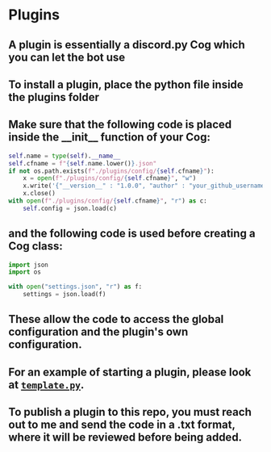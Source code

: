 # Plugins
## A plugin is essentially a discord.py Cog which you can let the bot use
## To install a plugin, place the python file inside the plugins folder
## Make sure that the following code is placed inside the \_\_init\_\_ function of your Cog:
```py
self.name = type(self).__name__
self.cfname = f"{self.name.lower()}.json"
if not os.path.exists(f"./plugins/config/{self.cfname}"):
    x = open(f"./plugins/config/{self.cfname}", "w")
    x.write('{"__version__" : "1.0.0", "author" : "your_github_username"}') # This can be changed to add your own custom settings. Also add your username here.
    x.close()
with open(f"./plugins/config/{self.cfname}", "r") as c:
    self.config = json.load(c)
```
## and the following code is used before creating a Cog class:
```py
import json
import os

with open("settings.json", "r") as f:
    settings = json.load(f)
```
## These allow the code to access the global configuration and the plugin's own configuration.
## For an example of starting a plugin, please look at [`template.py`](https://github.com/bazthedev/SolsRNGBot/blob/main/plugins/template.py).

## To publish a plugin to this repo, you must reach out to me and send the code in a .txt format, where it will be reviewed before being added.
